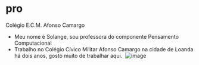 # pro
Colégio E.C.M. Afonso Camargo
* Meu nome é Solange, sou professora do componente Pensamento Computacional
* Trabalho no Colégio Cívico Militar Afonso Camargo na cidade de Loanda há dois anos, gosto muito de trabalhar aqui.
  ![]() ![image](https://github.com/palmasol/pro/assets/144961347/f4f9d1af-95d4-47c3-b410-0e75a73d610c)

